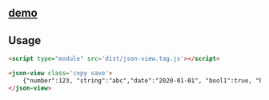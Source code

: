 ## [demo](demo.htm)

## Usage
```html
<script type="module" src='dist/json-view.tag.js'></script>

<json-view class='copy save'>
	{"number":123, "string":"abc","date":"2020-01-01", "bool1":true, "bool2":false,  "dict":{"a":11,"b":"BB"}, "list":["one","two",333],"x":null}
</json-view>
```

<!-- <script type="module" src='dist/json-view.tag.js'></script>

<json-view style='width: 100%; padding: 1rem;'>
	{"number":123, "string":"abc","date":"2020-01-01", "bool1":true, "bool2":false,  "dict":{"a":11,"b":"BB"}, "list":["one","two",333],"x":null}
</json-view> -->



